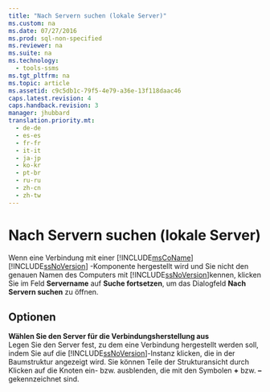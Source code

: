 ```yaml
---
title: "Nach Servern suchen (lokale Server)"
ms.custom: na
ms.date: 07/27/2016
ms.prod: sql-non-specified
ms.reviewer: na
ms.suite: na
ms.technology: 
  - tools-ssms
ms.tgt_pltfrm: na
ms.topic: article
ms.assetid: c9c5db1c-79f5-4e79-a36e-13f118daac46
caps.latest.revision: 4
caps.handback.revision: 3
manager: jhubbard
translation.priority.mt: 
  - de-de
  - es-es
  - fr-fr
  - it-it
  - ja-jp
  - ko-kr
  - pt-br
  - ru-ru
  - zh-cn
  - zh-tw
---
```

# Nach Servern suchen (lokale Server)
Wenn eine Verbindung mit einer [!INCLUDE[msCoName](../content/includes/msCoName_md.md)] [!INCLUDE[ssNoVersion](../content/includes/ssNoVersion_md.md)] -Komponente hergestellt wird und Sie nicht den genauen Namen des Computers mit [!INCLUDE[ssNoVersion](../content/includes/ssNoVersion_md.md)]kennen, klicken Sie im Feld **Servername** auf **Suche fortsetzen**, um das Dialogfeld **Nach Servern suchen** zu öffnen.  
  
## Optionen  
**Wählen Sie den Server für die Verbindungsherstellung aus**  
Legen Sie den Server fest, zu dem eine Verbindung hergestellt werden soll, indem Sie auf die [!INCLUDE[ssNoVersion](../content/includes/ssNoVersion_md.md)]-Instanz klicken, die in der Baumstruktur angezeigt wird. Sie können Teile der Strukturansicht durch Klicken auf die Knoten ein- bzw. ausblenden, die mit den Symbolen **\+** bzw. **–** gekennzeichnet sind.  
  
